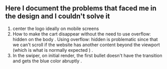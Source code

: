 ## Here I document the problems that faced me in the design and I couldn't solve it 

1.  center the logo ideally on mobile screens 
2. How to make the cart disappear without the need to use overflow: hidden on the body . Using overflow: hidden is problematic since that we can't scroll if the website has another content beyond the viewport (which is what is normally expected ) . 
3. In the swiper, on initial render, the first bullet doesn't have the transition and gets the blue color abruptly . 